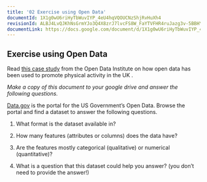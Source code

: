 ```yaml
---
title: '02 Exercise using Open Data'
documentId: 1X1g0wU6riHyTbWuvIYP_4eU4hqVQOUCNzShjRvHuXh4
revisionId: ALBJ4LvQJKhNsGrmYJo3Q4X8zrJ7lvcFS8W_FaYTVFHR4ruJazg3v-5BBHYki4J5Wb4inIGww3g3kWi-267Xiw
documentLink: https://docs.google.com/document/d/1X1g0wU6riHyTbWuvIYP_4eU4hqVQOUCNzShjRvHuXh4/
---
```

  
<a id="h.8mb95zbilqqi" name="h.8mb95zbilqqi"></a>

## Exercise using Open Data 

Read [this case study](https://theodi.org/article/openactive-addressing-inactivity-in-the-uk-case-study/) from the Open Data Institute on how open data has been used to promote physical activity in the UK . 

_Make a copy of this document to your google drive and answer the following questions._

[Data.gov](https://www.data.gov/) is the portal for the US Government’s Open Data. Browse the portal and find a dataset to answer the following questions.

<!---->
1. What format is the dataset available in?

2. How many features \(attributes or columns\) does the data have?

3. Are the features mostly categorical \(qualitative\) or numerical \(quantitative\)?

4. What is a question that this dataset could help you answer? \(you don’t need to provide the answer\!\)

<!--
<style>
th {
  font-weight: normal;
}
td {
  border: 2px solid black;
}
ol ol { 
  list-style-type: lower-alpha; 
}
ol ol ol { 
  list-style-type: lower-roman; 
}
img {
  max-width: 100%;
  height: auto;
  object-fit: contain;
}
</style>
-->
